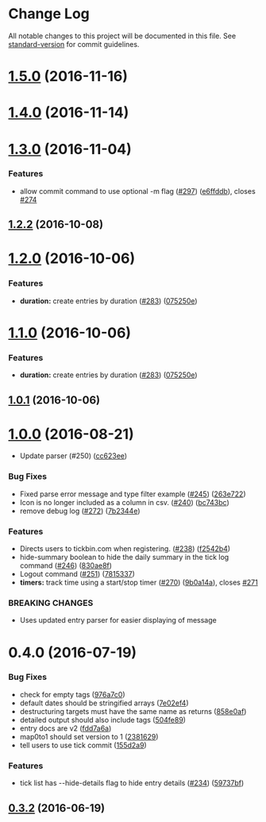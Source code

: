 # Change Log

All notable changes to this project will be documented in this file. See [standard-version](https://github.com/conventional-changelog/standard-version) for commit guidelines.

<a name="1.5.0"></a>
# [1.5.0](https://github.com/tickbin/tickbin/compare/v1.3.0...v1.5.0) (2016-11-16)



<a name="1.4.0"></a>
# [1.4.0](https://github.com/tickbin/tickbin/compare/v1.3.0...v1.4.0) (2016-11-14)



<a name="1.3.0"></a>
# [1.3.0](https://github.com/tickbin/tickbin/compare/v1.2.2...v1.3.0) (2016-11-04)


### Features

* allow commit command to use optional -m flag ([#297](https://github.com/tickbin/tickbin/issues/297)) ([e6ffddb](https://github.com/tickbin/tickbin/commit/e6ffddb)), closes [#274](https://github.com/tickbin/tickbin/issues/274)



<a name="1.2.2"></a>
## [1.2.2](https://github.com/tickbin/tickbin/compare/v1.2.0...v1.2.2) (2016-10-08)



<a name="1.2.0"></a>
# [1.2.0](https://github.com/tickbin/tickbin/compare/v1.0.1...v1.2.0) (2016-10-06)


### Features

* **duration:** create entries by duration ([#283](https://github.com/tickbin/tickbin/issues/283)) ([075250e](https://github.com/tickbin/tickbin/commit/075250e))



<a name="1.1.0"></a>
# [1.1.0](https://github.com/tickbin/tickbin/compare/v1.0.1...v1.1.0) (2016-10-06)


### Features

* **duration:** create entries by duration ([#283](https://github.com/tickbin/tickbin/issues/283)) ([075250e](https://github.com/tickbin/tickbin/commit/075250e))



<a name="1.0.1"></a>
## [1.0.1](https://github.com/tickbin/tickbin/compare/v1.0.0...v1.0.1) (2016-10-06)



<a name="1.0.0"></a>
# [1.0.0](https://github.com/tickbin/tickbin/compare/v0.4.0...v1.0.0) (2016-08-21)


* Update parser (#250) ([cc623ee](https://github.com/tickbin/tickbin/commit/cc623ee))


### Bug Fixes

* Fixed parse error message and type filter example ([#245](https://github.com/tickbin/tickbin/issues/245)) ([263e722](https://github.com/tickbin/tickbin/commit/263e722))
* Icon is no longer included as a column in csv. ([#240](https://github.com/tickbin/tickbin/issues/240)) ([bc743bc](https://github.com/tickbin/tickbin/commit/bc743bc))
* remove debug log ([#272](https://github.com/tickbin/tickbin/issues/272)) ([7b2344e](https://github.com/tickbin/tickbin/commit/7b2344e))


### Features

* Directs users to tickbin.com when registering. ([#238](https://github.com/tickbin/tickbin/issues/238)) ([f2542b4](https://github.com/tickbin/tickbin/commit/f2542b4))
* hide-summary boolean to hide the daily summary in the tick log command ([#246](https://github.com/tickbin/tickbin/issues/246)) ([830ae8f](https://github.com/tickbin/tickbin/commit/830ae8f))
* Logout command  ([#251](https://github.com/tickbin/tickbin/issues/251)) ([7815337](https://github.com/tickbin/tickbin/commit/7815337))
* **timers:** track time using a start/stop timer ([#270](https://github.com/tickbin/tickbin/issues/270)) ([9b0a14a](https://github.com/tickbin/tickbin/commit/9b0a14a)), closes [#271](https://github.com/tickbin/tickbin/issues/271)


### BREAKING CHANGES

* Uses updated entry parser for easier displaying of message



<a name="0.4.0"></a>
# 0.4.0 (2016-07-19)


### Bug Fixes

* check for empty tags ([976a7c0](https://github.com/tickbin/tickbin/commit/976a7c0))
* default dates should be stringified arrays ([7e02ef4](https://github.com/tickbin/tickbin/commit/7e02ef4))
* destructuring targets must have the same name as returns ([858e0af](https://github.com/tickbin/tickbin/commit/858e0af))
* detailed output should also include tags ([504fe89](https://github.com/tickbin/tickbin/commit/504fe89))
* entry docs are v2 ([fdd7a6a](https://github.com/tickbin/tickbin/commit/fdd7a6a))
* map0to1 should set version to 1 ([2381629](https://github.com/tickbin/tickbin/commit/2381629))
* tell users to use tick commit ([155d2a9](https://github.com/tickbin/tickbin/commit/155d2a9))


### Features

* tick list has --hide-details flag to hide entry details ([#234](https://github.com/tickbin/tickbin/issues/234)) ([59737bf](https://github.com/tickbin/tickbin/commit/59737bf))



<a name="0.3.2"></a>
## [0.3.2](https://github.com/tickbin/tickbin/compare/v0.3.1...v0.3.2) (2016-06-19)
